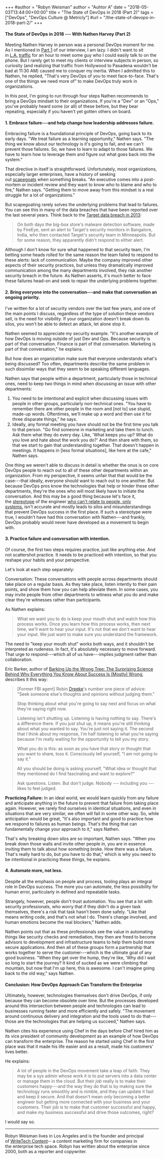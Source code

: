 +++
#author = "Robyn Weisman"
author = "Auhtor A"
date = "2018-05-03T13:44:00+00:00"
title = "The State of DevOps in 2018 (Part 2)"
tags = ["DevOps", "DevOps Culture @ Metricly"]
#url = "/the-state-of-devops-in-2018-part-2/"
+++

#### The State of DevOps in 2018 --- With Nathen Harvey (Part 2)

Meeting Nathen Harvey in person was a personal DevOps moment for me. As I mentioned in [Part 1](https://www.metricly.com/state-of-devops-in-2018-part-1) of our interview, I am lazy. I didn't want to sit in [L.A.](https://www.usatoday.com/story/money/2018/02/06/yep-l/1088205001/) [traffic](https://www.cnn.com/2018/02/27/americas/los-angeles-traffic/index.html) for an hour to meet some guy who I could easily talk to on the phone. But I rarely get to meet my clients or interview subjects in person, so curiosity (and realizing that traffic from Hollywood to Pasadena wouldn't be bad at 11:30 AM) caused me to conquer my inertia. When I admitted this to Nathen, he replied, "That's very DevOps of you to meet face-to-face. That's one of the things we need more of" to make DevOps truly work in organizations.

In this post, I'm going to run through four steps Nathen recommends to bring a DevOps mindset to their organizations. If you're a "Dev" or an "Ops," you've probably heard some (or all) of these before, but they bear repeating, especially if you haven't yet gotten others on board.

#### 1\. Embrace failure---and help change how leadership addresses failure.

Embracing failure is a foundational principle of DevOps, going back to its early days. "We treat failure as a learning opportunity," Nathen says. "The thing we know about our technology is it's going to fail, and we can't prevent those failures. So, we have to learn to adapt to those failures. We have to learn how to leverage them and figure out what goes back into the system."

That directive in itself is straightforward. Unfortunately, most organizations, especially larger enterprises, have a history of seeking out [scapegoats](https://economictimes.indiatimes.com/magazines/corporate-dossier/organizations-need-scapegoats-to-take-responsibility-for-failures/articleshow/45977333.cms) when something breaks. "An executive comes into a post-mortem or incident review and they want to know who to blame and who to fire," Nathen says. "Getting them to move away from this mindset is a real struggle for a lot of organizations."

But scapegoating rarely solves the underlying problems that lead to failures. You can see this in many of the data breaches that have been reported over the last several years. Think back to the [Target data breach in 2013](http://www.slate.com/blogs/future_tense/2014/03/13/the_target_data_breach_could_have_been_prevented_says_bloomberg_businessweek.html):

> On both days the big-box store's malware detection software, made by FireEye, sent an alert to Target's security monitors in Bangalore, India, who then contacted Target's security team in Minneapolis. But for some reason, they apparently didn't respond to either alert.

Although I don't know for sure what happened to that security team, I'm betting some heads rolled for the same reason the team failed to respond to these alerts: lack of communication. Maybe the company improved other aspects of their security practices, but unless they dramatically improved communication among the many departments involved, they risk another security breach in the future. As Nathen asserts, it's much better to face these failures head-on and seek to repair the underlying problems together.

#### 2\. Bring everyone into the conversation---and make that conversation an ongoing priority.

I've written for a lot of security vendors over the last few years, and one of the main points I discuss, regardless of the type of solution these vendors sell, is the need for visibility. If your organization doesn't break down its silos, you won't be able to detect an attack, let alone stop it.

Nathen seemed to appreciate my security example. "It's another example of how DevOps is moving outside of just Dev and Ops. Because security is part of that conversation. Finance is part of that conversation. Marketing is part of that conversation," he explains.

But how does an organization make sure that everyone understands what's being discussed? Too often, departments describe the same problem in such dissimilar ways that they seem to be speaking different languages.

Nathen says that people within a department, particularly those in technical ones, need to keep two things in mind when discussing an issue with other departments:

1.  You need to be intentional and explicit when discussing issues with people in other groups, particularly non-technical ones. "You have to remember there are other people in the room and [not to] use stupid, made-up words. Oftentimes, we'll make up a word and then use it for three disparate things," he says.
2.  Ideally, any formal meeting you have should not be the first time you talk to that person. "Go find someone in marketing and take them to lunch. Ask them what they do every day. Like, 'What keeps you up? What do you love and hate about the work you do?' And then share with them, so that we start to gain that understanding together. That doesn't happen in meetings. It happens in [less formal situations], like here at the cafe," Nathen says.


One thing we weren't able to discuss in detail is whether the onus is on core DevOps people to reach out to all of these other departments within an organization. From my perspective, it seems unfair that that would be the case---that ideally, everyone should want to reach out to one another. But because DevOps pros know the technologies that help or hinder these other departments, they're the ones who will most likely have to initiate the conversation. And this may be a good thing because let's face it, the [stereotype](https://www.bloomberg.com/news/features/2018-02-01/women-once-ruled-computers-when-did-the-valley-become-brotopia) of the engineer [who can't relate to people, only systems,](https://www.geekwire.com/2018/emily-chang-brotopia-silicon-valley-companies-can-tackle-toxic-culture/) isn't accurate and mostly leads to silos and misunderstandings that prevent DevOps success in the first place. If such a stereotype were true, I wouldn't have had this conversation with Nathen---and frankly, DevOps probably would never have developed as a movement to begin with.

#### 3\. Practice failure and conversation with intention.

Of course, the first two steps requires practice, just like anything else. And not scattershot practice. It needs to be practiced with intention, so that you reshape your habits and your perspective.

Let's look at each step separately:

Conversation: These conversations with people across departments should take place on a regular basis. As they take place, listen intently to their pain points, and show them how you can help alleviate them. In some cases, you may invite people from other departments to witness what you do and make clear they're witnesses rather than participants.

As Nathen explains:

> What we want you to do is keep your mouth shut and watch how this process works. Once you learn how this process works, then next time, we'll want to hear your input. It's not that we don't want to hear your input. We just want to make sure you understand the framework.

The need to "keep your mouth shut" works both ways, and it shouldn't be interpreted as rudeness. In fact, it's absolutely necessary to move forward. That urge to respond---which all of us have---implies judgment rather than collaboration.

Eric Barker, author of [Barking Up the Wrong Tree: The Surprising Science Behind Why Everything You Know About Success Is (Mostly) Wrong](http://a.co/0PyFKht), describes it this way:

> [Former FBI agent] Robin [Dreeke](http://a.co/h0JLbft)'s number one piece of advice: "Seek someone else's thoughts and opinions without judging them."
>
> Stop thinking about what you're going to say next and focus on what they're saying right now.
>
> Listening isn't shutting up. Listening is having nothing to say. There's a difference there. If you just shut up, it means you're still thinking about what you wanted to say. You're just not saying it. The second that I think about my response, I'm half listening to what you're saying because I'm really waiting for the opportunity to tell you my story.
>
> What you do is this: as soon as you have that story or thought that you want to share, toss it. Consciously tell yourself, "I am not going to say it."
>
> All you should be doing is asking yourself, "What idea or thought that they mentioned do I find fascinating and want to explore?"
>
> Ask questions. Listen. But don't judge. Nobody --- including you --- likes to feel judged.

**Practicing Failure:** In an ideal world, we would learn quickly from any failure and anticipate anything in the future to prevent that failure from taking place again. However, we rarely find ourselves in identical situations, and even in situations that are very similar, we often will fail in some other way. So, while anticipation would be great, "It's also important and good to practice how we respond to failures as human beings. That's the thing that can fundamentally change your approach to it," says Nathen.

That's why breaking down silos are so important, Nathen says. "When you break down those walls and invite other people in, you are in essence inviting them to talk about how something broke. How there was a failure. That's really hard to do, but you have to do that," which is why you need to be intentional in practicing these things, he explains.

#### 4\. Automate more, not less.

Despite all the emphasis on people and process, tooling plays an integral role in DevOps success. The more you can automate, the less possibility for human error, particularly in defined and repeatable tasks.

Strangely, however, people don't trust automation. You see that a lot with security professionals, who worry that if they didn't do a given task themselves, there's a risk that task hasn't been done safely. "Like that means writing code, and that's not what I do. There's change involved, and human emotions become the real blockers," Nathen adds.

Nathen points out that as these professionals see the value in automating things like security checks and remediation, they then are freed to become advisors to development and infrastructure teams to help them build more secure applications. And then all of these groups form a partnership that works together to serve the customer---which is the ultimate goal of any good business. "When they get over the hump, they're like, 'Why did I wait so long to start the journey? It kind of sucked as we were climbing that mountain, but now that I'm up here, this is awesome. I can't imagine going back to the old way," says Nathen.

#### Conclusion: How DevOps Approach Can Transform the Enterprise

Ultimately, however, technologies themselves don't drive DevOps, if only because they can become obsolete over time. But the processes developed around this intersection between people and technologies can lead to businesses running faster and more efficiently and safely. "The movement around continuous delivery and integration and the tools used to do that---those are the technologies that are helping us succeed," Nathen says.

Nathen cites his experience using Chef in the days before Chef hired him as its vice president of community development as an example of how DevOps can transform the enterprise. The reason he started using Chef in the first place was that it made his life easier and as a result, made his customers' lives better.

He explains:

> A lot of people in the DevOps movement take a leap of faith. They may be a sys admin whose work it is to put servers into a data center or manage them in the cloud. But their *job* really is to make their customers happy---and the way they do that is by making sure the technology runs smoothly and is nimble, and they can update it fast and keep it secure. And that doesn't mean only becoming a better engineer but getting more connected with your business and your customers. Their job is to make that customer successful and happy, and make my business successful and drive those outcomes, right?

I would say so.

* * * * *

Robyn Weisman lives in Los Angeles and is the founder and principal of [WriteTech Content](https://writetechcontent.com/)-- a content marketing firm for companies in the enterprise tech space. Robyn has written about the enterprise since 2000, both as a reporter and copywriter.
